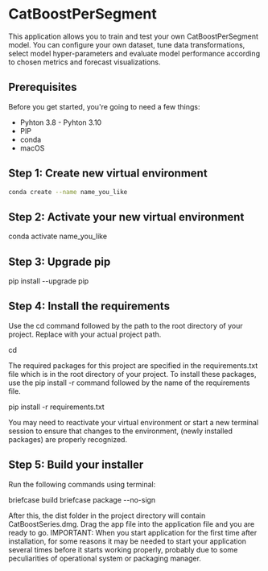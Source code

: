 # CatBoostPerSegment


This application allows you to train and test your own CatBoostPerSegment model. You can configure your own dataset, tune data transformations, select model hyper-parameters and evaluate model performance according to chosen metrics and forecast visualizations.


## Prerequisites
Before you get started, you're going to need a few things:
- Pyhton 3.8 - Pyhton 3.10
- PIP
- conda
- macOS


## Step 1: Create new virtual environment

```bash
conda create --name name_you_like
```


## Step 2: Activate your new virtual environment


conda activate name_you_like


## Step 3: Upgrade pip


pip install --upgrade pip


## Step 4: Install the requirements
Use the cd command followed by the path to the root directory of your project. Replace <your-path> with your actual project path.


cd <your-path>


The required packages for this project are specified in the requirements.txt file which is in the root directory of your project. To install these packages, use the pip install -r command followed by the name of the requirements file. 


pip install -r requirements.txt


You may need to reactivate your virtual environment or start a new terminal session to ensure that changes to the environment, (newly installed packages) are properly recognized. 


## Step 5: Build your installer 
Run the following commands using terminal:


briefcase build
briefcase package --no-sign


After this, the dist folder in the project directory will contain CatBoostSeries.dmg. Drag the app file into the application file and you are ready to go.
IMPORTANT: When you start application for the first time after installation, for some reasons it may be needed to start your application several times before it starts working properly, probably due to some peculiarities of operational system or packaging manager.
